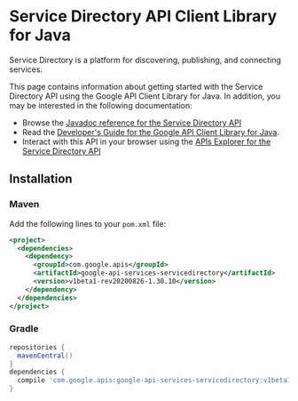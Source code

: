 # Service Directory API Client Library for Java

Service Directory is a platform for discovering, publishing, and connecting services. 

This page contains information about getting started with the Service Directory API
using the Google API Client Library for Java. In addition, you may be interested
in the following documentation:

* Browse the [Javadoc reference for the Service Directory API][javadoc]
* Read the [Developer's Guide for the Google API Client Library for Java][google-api-client].
* Interact with this API in your browser using the [APIs Explorer for the Service Directory API][api-explorer]

## Installation

### Maven

Add the following lines to your `pom.xml` file:

```xml
<project>
  <dependencies>
    <dependency>
      <groupId>com.google.apis</groupId>
      <artifactId>google-api-services-servicedirectory</artifactId>
      <version>v1beta1-rev20200826-1.30.10</version>
    </dependency>
  </dependencies>
</project>
```

### Gradle

```gradle
repositories {
  mavenCentral()
}
dependencies {
  compile 'com.google.apis:google-api-services-servicedirectory:v1beta1-rev20200826-1.30.10'
}
```

[javadoc]: https://googleapis.dev/java/google-api-services-servicedirectory/latest/index.html
[google-api-client]: https://github.com/googleapis/google-api-java-client/
[api-explorer]: https://developers.google.com/apis-explorer/#p/servicedirectory/v1/
